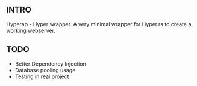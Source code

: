 ## INTRO
Hyperap - Hyper wrapper. A very minimal wrapper for Hyper.rs to create a working webserver. 

## TODO
- Better Dependency Injection
- Database pooling usage
- Testing in real project